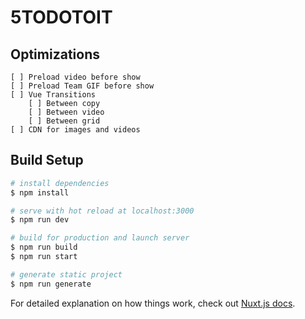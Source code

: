 # 5TODOTOIT

## Optimizations

```
[ ] Preload video before show 
[ ] Preload Team GIF before show 
[ ] Vue Transitions
    [ ] Between copy 
    [ ] Between video
    [ ] Between grid
[ ] CDN for images and videos
```

## Build Setup

```bash
# install dependencies
$ npm install

# serve with hot reload at localhost:3000
$ npm run dev

# build for production and launch server
$ npm run build
$ npm run start

# generate static project
$ npm run generate
```

For detailed explanation on how things work, check out [Nuxt.js docs](https://nuxtjs.org).

